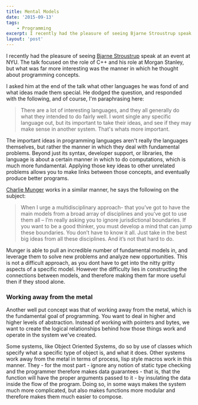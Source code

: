 ```yaml
---
title: Mental Models
date: '2015-09-13'
tags:
    - Programming
excerpt: I recently had the pleasure of seeing Bjarne Stroustrup speak at an event at NYU. The talk focused on the role of C++ and his role at Morgan Stanley, but what was far more interesting was the manner in which he thought about programming concepts.
layout: 'post'
---
```


I recently had the pleasure of seeing [Bjarne Stroustrup][1] speak at an event at NYU. The talk focused on the role of C++ and his role at Morgan Stanley, but what was far more interesting was the manner in which he thought about programming concepts.

I asked him at the end of the talk what other languages he was fond of and what ideas made them special. He dodged the question, and responded with the following, and of course, I'm paraphrasing here:

> There are a lot of interesting languages, and they all generally do what they intended to do fairly well. I wont single any specific language out, but its important to take their ideas, and see if they may make sense in another system. That's whats more important.

The important ideas in programming languages aren't really the languages themselves, but rather the manner in which they deal with fundamental problems. Beyond just its syntax, developer support, or libraries, the language is about a certain manner in which to do computations, which is much more fundamental. Applying those key ideas to other unrelated problems allows you to make links between those concepts, and eventually produce better programs.

[Charlie Munger][2] works in a similar manner, he says the following on the subject:

>When I urge a multidisciplinary approach- that you’ve got to have the main models from a broad array of disciplines and you’ve got to use them all – I’m really asking you to ignore jurisdictional boundaries. If you want to be a good thinker, you must develop a mind that can jump these boundaries. You don’t have to know it all. Just take in the best big ideas from all these disciplines. And it’s not that hard to do.

Munger is able to pull an incredible number of fundamental models in, and leverage them to solve new problems and analyze new opportunities. This is not a difficult approach, as you dont have to get into the nitty gritty aspects of a specific model. However the difficulty lies in constructing the connections between models, and therefore making them far more useful then if they stood alone.

### Working away from the metal

Another well put concept was that of working away from the metal, which is the fundamental goal of programming. You want to deal in higher and higher levels of abstraction. Instead of working with pointers and bytes, we want to create the logical relationships behind how those things work and operate in the system we've created.

Some systems, like Object Oriented Systems, do so by use of classes which specify what a specific type of object is, and what it does. Other systems work away from the metal in terms of process, lisp style macros work in this manner. They - for the most part - ignore any notion of static type checking and the programmer therefore makes data guarantees - that is, that the function will have the proper arguments passed to it - by insulating the data inside the flow of the program. Doing so, in some ways makes the system much more complicated, but also makes functions more modular and therefore makes them much easier to compose.

[1]: http://www.stroustrup.com/
[2]: https://en.wikipedia.org/wiki/Charlie_Munger
